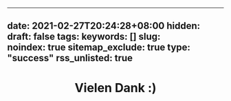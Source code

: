 
---

date: 2021-02-27T20:24:28+08:00
hidden:
draft: false
tags: 
keywords: []
slug:   
noindex: true
sitemap_exclude: true
type: "success"
rss_unlisted: true
---

# <p style="text-align: center;"> Vielen Dank :) </p>